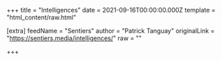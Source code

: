 
+++
title = "Intelligences"
date = 2021-09-16T00:00:00.000Z
template = "html_content/raw.html"

[extra]
feedName = "Sentiers"
author = "Patrick Tanguay"
originalLink = "https://sentiers.media/intelligences/"
raw = ""

+++

